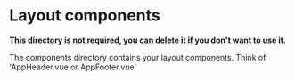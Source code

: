 # Layout components

**This directory is not required, you can delete it if you don't want to use it.**

The components directory contains your layout components. Think of 'AppHeader.vue or AppFooter.vue'